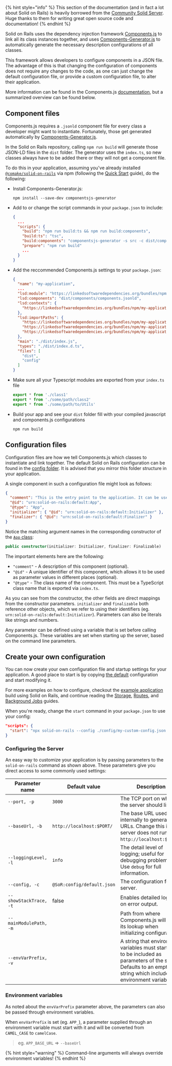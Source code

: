 {% hint style="info" %}
This section of the documentation (and in fact a lot about Solid on Rails) is heavily borrowed from the [Community Solid Server](https://github.com/CommunitySolidServer/CommunitySolidServer). Huge thanks to them for writing great open source code and documentation!
{% endhint %}

Solid on Rails uses the dependency injection framework [Components.js](https://componentsjs.readthedocs.io/) to link all its class instances together, and uses [Components-Generator.js](https://github.com/LinkedSoftwareDependencies/Components-Generator.js) to automatically generate the necessary description configurations of all classes. 

This framework allows developers to configure components in a JSON file. The advantage of this is that changing the configuration of components does not require any changes to the code, as one can just change the default configuration file, or provide a custom configuration file, to alter their application.

More information can be found in the Components.js [documentation](https://componentsjs.readthedocs.io/), but a summarized overview can be found below.

## Component files

Components.js requires a `.jsonld` component file for every class a developer might want to instantiate. Fortunately, those get generated automatically by [Components-Generator.js](https://github.com/LinkedSoftwareDependencies/Components-Generator.js).

In the Solid on Rails repository, calling `npm run build` will generate those JSON-LD files in the `dist` folder. The generator uses the `index.ts`, so new classes always have to be added there or they will not get a component file.

To do this in your application, assuming you've already installed [`@comake/solid-on-rails`](https://www.npmjs.com/package/@comake/solid-on-rails) via npm (following the [Quick Start](../README.md#quick-start) guide), do the following:

* Install Components-Generator.js:
  ```
  npm install --save-dev componentsjs-generator
  ```
* Add to or change the script commands in your `package.json` to include: 
  ```json
  {
    ...
    "scripts": {
      "build": "npm run build:ts && npm run build:components",
      "build:ts": "tsc",
      "build:components": "componentsjs-generator -s src -c dist/components -r my-application --typeScopedContexts",
      "prepare": "npm run build"
      ...
    }
  }
  ```
* Add the reccommended Components.js settings to your `package.json`:
  ```json
  {
    "name": "my-application",
    ...
    "lsd:module": "https://linkedsoftwaredependencies.org/bundles/npm/my-application",
    "lsd:components": "dist/components/components.jsonld",
    "lsd:contexts": {
      "https://linkedsoftwaredependencies.org/bundles/npm/my-application/^0.0.0/components/context.jsonld": "dist/components/context.jsonld"
    },
    "lsd:importPaths": {
      "https://linkedsoftwaredependencies.org/bundles/npm/my-application/^0.0.0/components/": "dist/components/",
      "https://linkedsoftwaredependencies.org/bundles/npm/my-application/^0.0.0/config/": "config/",
      "https://linkedsoftwaredependencies.org/bundles/npm/my-application/^0.0.0/dist/": "dist/"
    },
    "main": "./dist/index.js",
    "types": "./dist/index.d.ts",
    "files": [
      "dist",
      "config"
    ]
  }
  ```

* Make sure all your Typescript modules are exported from your `index.ts` file
  ```ts
  export * from './class1'
  export * from './some/path/class2'
  export * from './some/path/to/Utils'
  ```
* Build your app and see your `dist` folder fill with your compiled javascript and components.js configurations
  ```
  npm run build
  ```

## Configuration files

Configuration files are how we tell Components.js which classes to instantiate and link together. The default Solid on Rails configuration can be found in the [config folder](https://github.com/comake/solid-on-rails/tree/feat/docs/config). It is advised that you mirror this folder structure in your application.

A single component in such a configuration file might look as follows:
```json
{
  "comment": "This is the entry point to the application. It can be used to both start and stop the server.",
  "@id": "urn:solid-on-rails:default:App",
  "@type": "App",
  "initializer": { "@id": "urn:solid-on-rails:default:Initializer" },
  "finalizer": { "@id": "urn:solid-on-rails:default:Finalizer" }
}
```

Notice the matching argument names in the corresponding constructor of the [`App` class](https://github.com/comake/solid-on-rails/blob/main/src/init/App.ts):
```ts
public constructor(initializer: Initializer, finalizer: Finalizable)
```

The important elements here are the following:

* `"comment"` - A description of this component (optional).
* `"@id"` - A unique identifier of this component, which allows it to be used as parameter values in different places (optional).
* `"@type"` - The class name of the component. This must be a TypeScript class name that is exported via `index.ts`.

As you can see from the constructor, the other fields are direct mappings from the constructor parameters. `initializer` and `finalizable` both reference other objects, which we refer to using their identifiers (eg. `urn:solid-on-rails:default:Initializer`). Parameters can also be literals like strings and numbers.

Any parameter can be defined using a variable that is set before calling Components.js. These variables are set when starting up the server, based on the command line parameters.

## Create your own configuration

You can now create your own configuration file and startup settings for your application.
A good place to start is by copying [the default](https://github.com/comake/solid-on-rails/blob/main/config/default.json) configuration and start modifying it. 

For more examples on how to configure, checkout the [example application](https://github.com/comake/example-solid-on-rails-application) build using Solid on Rails, and continue reading the [Storage](guides/storage.md), [Routes](guides/routes.md), and [Background Jobs](guides/background-jobs.md) guides.

When you're ready, change the `start` command in your `package.json` to use your config:
```json
"scripts": {
  "start": "npx solid-on-rails --config ./config/my-custom-config.json --mainModulePath ."
}
```

### Configuring the Server

An easy way to customize your application is by passing parameters to the `solid-on-rails` command as shown above. These parameters give you direct access to some commonly used settings:

| Parameter name         | Default value              | Description                                                                                                                          |
|------------------------|----------------------------|--------------------------------------------------------------------------------------------------------------------------------------|
| `--port, -p`           | `3000`                     | The TCP port on which the server should listen.                                                                                      |
| `--baseUrl, -b`        | `http://localhost:$PORT/`  | The base URL used internally to generate URLs. Change this if your server does not run on `http://localhost:$PORT/`.                 |
| `--loggingLevel, -l`   | `info`                     | The detail level of logging; useful for debugging problems. Use `debug` for full information.                                        |
| `--config, -c`         | `@SoR:config/default.json` | The configuration for the server. |
| `--showStackTrace, -t` | false                      | Enables detailed logging on error output.                                                                                            |
| `--mainModulePath, -m` |                            | Path from where Components.js will start its lookup when initializing configurations.                                                |
| `--envVarPrefix, -v` |                            | A string that environment variables must start with to be included as parameters of the server. Defaults to an empty string which includes all environment variable.                                                |

### Environment variables

As noted about the `envVarPrefix` parameter above, the parameters can also be passed through environment variables.

When `envVarPrefix` is set (eg. `APP_`), a parameter supplied through an environment variable must start with it and will be converted from `CAMEL_CASE` to `camelCase`.

> eg. `APP_BASE_URL` => `--baseUrl`

{% hint style="warning" %}
Command-line arguments will always override environment variables!
{% endhint %}
